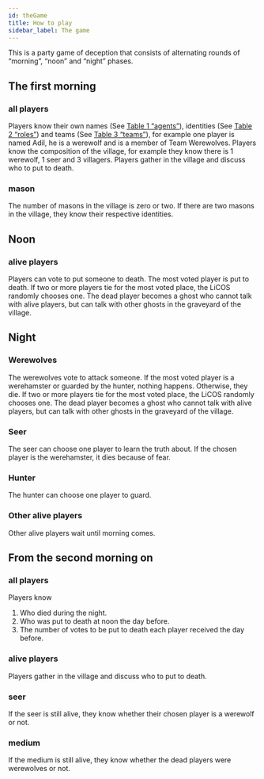 ```yaml
---
id: theGame
title: How to play
sidebar_label: The game
---
```

This is a party game of deception that consists of alternating rounds of “morning”, “noon” and “night” phases. 

## The first morning

### all players

Players know their own names (See [Table 1 “agents”](#table-1-agents)), identities (See [Table 2 “roles”](#table-2-roles)) and teams (See [Table 3 “teams”](#table-3-teams)), for example one player is named Adil, he is a werewolf and is a member of Team Werewolves. Players know the composition of the village, for example they know there is 1 werewolf, 1 seer and 3 villagers. Players gather in the village and discuss who to put to death.

### mason

The number of masons in the village is zero or two. If there are two masons in the village, they know their respective identities.

## Noon

### alive players

Players can vote to put someone to death. The most voted player is put to death. If two or more players tie for the most voted place, the LiCOS randomly chooses one. The dead player becomes a ghost who cannot talk with alive players, but can talk with other ghosts in the graveyard of the village.

## Night

### Werewolves

The werewolves vote to attack someone. If the most voted player is a werehamster or guarded by the hunter, nothing happens. Otherwise, they die. If two or more players tie for the most voted place, the LiCOS randomly chooses one. The dead player becomes a ghost who cannot talk with alive players, but can talk with other ghosts in the graveyard of the village.

### Seer

The seer can choose one player to learn the truth about. If the chosen player is the werehamster, it dies because of fear.

### Hunter

The hunter can choose one player to guard.

### Other alive players

Other alive players wait until morning comes.

## From the second morning on

### all players

Players know
1. Who died during the night.
2. Who was put to death at noon the day before.
3. The number of votes to be put to death each player received the day before.

### alive players

Players gather in the village and discuss who to put to death.

### seer

If the seer is still alive, they know whether their chosen player is a werewolf or not.

### medium

If the medium is still alive, they know whether the dead players were werewolves or not.